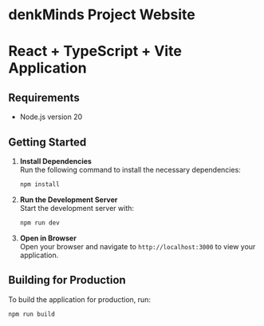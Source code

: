 # denkMinds Project Website

# React + TypeScript + Vite Application

## Requirements
- Node.js version 20

## Getting Started

1. **Install Dependencies**  
   Run the following command to install the necessary dependencies:
   ```bash
   npm install
   ```

2. **Run the Development Server**  
   Start the development server with:
   ```bash
   npm run dev
   ```

3. **Open in Browser**  
   Open your browser and navigate to `http://localhost:3000` to view your application.

## Building for Production

To build the application for production, run:

```bash
npm run build
```